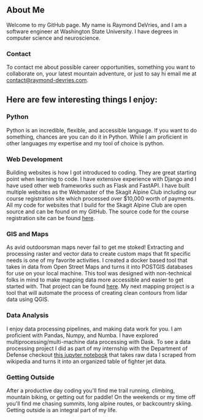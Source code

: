 ## About Me

Welcome to my GitHub page. My name is Raymond DeVries, and I am a software engineer at Washington State University. I have degrees in computer science and neuroscience. 

### Contact 

To contact me about possible career opportunities, something you want to collaborate on, your latest mountain adventure, or just to say hi email me at [contact@raymond-devries.com](mailto:contact@raymond-devries.com).

## Here are few interesting things I enjoy:

### Python
Python is an incredible, flexible, and accessible language. If you want to do something, chances are you can do it in Python. While I am proficient in other languages my expertise and my tool of choice is python.

### Web Development

Building websites is how I got introduced to coding. They are great starting point when learning to code. I have extensive experience with Django and I have used other web frameworks such as Flask and FastAPI. I have built multiple websites as the Webmaster of the Skagit Alpine Club including our course registration site which processed over $10,000 worth of payments. All my code for websites that I build for the Skagit Alpine Club are open source and can be found on my GitHub. The source code for the course registration site can be found [here](https://github.com/raymond-devries/skagit-bmc-registration).

### GIS and Maps

As avid outdoorsman maps never fail to get me stoked! Extracting and processing raster and vector data to create custom maps that fit specific needs is one of my favorite activities. I created a docker based tool that takes in data from Open Street Maps and turns it into POSTGIS databases for use on your local machine. This tool was designed with non-technical folks in mind to make mapping data more accessible and easier to get started with. That project can be found [here](https://github.com/raymond-devries/osm-postgis-manager). My next mapping project is a tool that will automate the process of creating clean contours from lidar data using QGIS.

### Data Analysis

I enjoy data processing pipelines, and making data work for you. I am proficient with Pandas, Numpy, and Numba. I have explored multiprocessing/multi-machine data processing with Dask. To see a data processing project I did as part of my internship with the Department of Defense checkout [this jupyter notebook](https://github.com/raymond-devries/jet-scraping/blob/master/explore.ipynb) that takes raw data I scraped from wikipedia and turns it into an organized table of fighter jet data.

### Getting Outside

After a productive day coding you'll find me trail running, climbing, mountain biking, or getting out for paddle! On the weekends or my time off you'll find me chasing summits, long alpine routes, or backcountry skiing. Getting outside is an integral part of my life.
